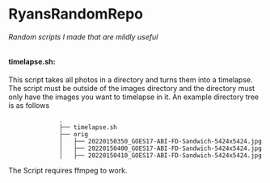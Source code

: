 # RyansRandomRepo 
###### Random scripts I made that are mildly useful

#### timelapse.sh:
This script takes all photos in a directory and turns them into a timelapse. The script must be outside of the images directory and the directory must only have the images you want to timelapse in it. An example directory tree is as follows
```           
              .
              ├── timelapse.sh
              ├── orig
              │   ├── 20220150350_GOES17-ABI-FD-Sandwich-5424x5424.jpg
              │   ├── 20220150400_GOES17-ABI-FD-Sandwich-5424x5424.jpg
              │   ├── 20220150410_GOES17-ABI-FD-Sandwich-5424x5424.jpg
``` 
The Script requires ffmpeg to work.
       
